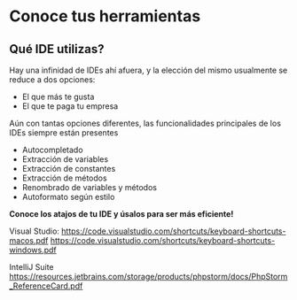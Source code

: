 # Conoce tus herramientas

## Qué IDE utilizas?

Hay una infinidad de IDEs ahí afuera, y la elección del mismo usualmente se reduce a dos opciones:
+ El que más te gusta
+ El que te paga tu empresa

Aún con tantas opciones diferentes, las funcionalidades principales de los IDEs siempre están presentes
+ Autocompletado
+ Extracción de variables
+ Extracción de constantes
+ Extracción de métodos
+ Renombrado de variables y métodos
+ Autoformato según estilo

**Conoce los atajos de tu IDE y úsalos para ser más eficiente!**

Visual Studio:
https://code.visualstudio.com/shortcuts/keyboard-shortcuts-macos.pdf
https://code.visualstudio.com/shortcuts/keyboard-shortcuts-windows.pdf

IntelliJ Suite
https://resources.jetbrains.com/storage/products/phpstorm/docs/PhpStorm_ReferenceCard.pdf
